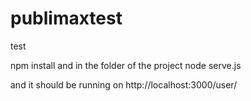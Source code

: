 # publimaxtest
test

npm install and in the folder of the project
node serve.js

and it should be running on http://localhost:3000/user/

